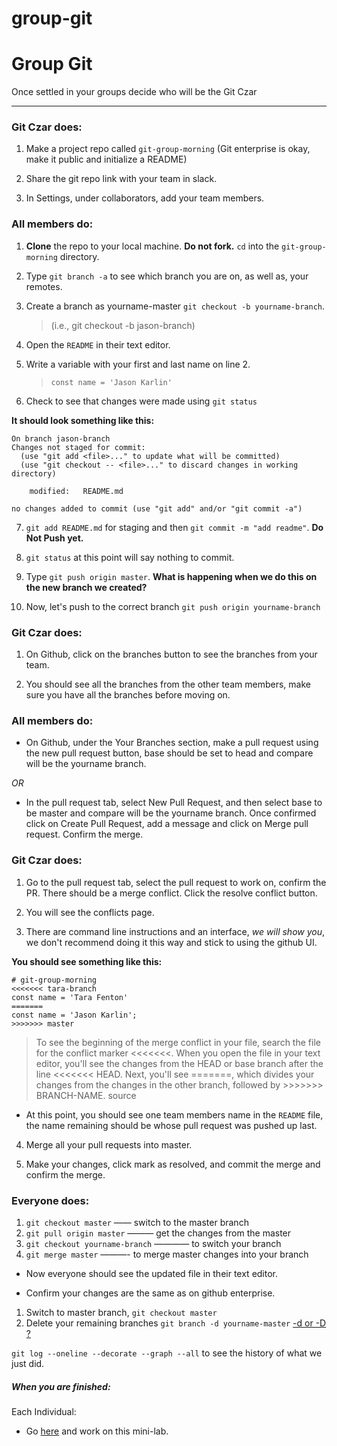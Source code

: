 # group-git

# Group Git

Once settled in your groups decide who will be the Git Czar
*********
### Git Czar does:

1. Make a project repo called `git-group-morning` (Git enterprise is okay, make it public and initialize a README)

1. Share the git repo link with your team in slack.

1. In Settings, under collaborators, add your team members.

### All members do:
1. **Clone** the repo to your local machine. **Do not fork.** `cd` into the `git-group-morning` directory.

1. Type `git branch -a` to see which branch you are on, as well as, your remotes.

1. Create a branch as yourname-master `git checkout -b yourname-branch`. 
    > (i.e., git checkout -b jason-branch)

1. Open the `README` in their text editor.

1. Write a variable with your first and last name on line 2.
    > `const name = 'Jason Karlin'`

1. Check to see that changes were made using `git status`

**It should look something like this:**

```
On branch jason-branch
Changes not staged for commit:
  (use "git add <file>..." to update what will be committed)
  (use "git checkout -- <file>..." to discard changes in working directory)

	modified:   README.md

no changes added to commit (use "git add" and/or "git commit -a")
```

7. `git add README.md` for staging and then `git commit -m "add readme"`. **Do Not Push yet.**

1. `git status` at this point will say nothing to commit.

1. Type `git push origin master`. **What is happening when we do this on the new branch we created?**

1. Now, let's push to the correct branch `git push origin yourname-branch`

### Git Czar does:
1. On Github, click on the branches button to see the branches from your team.

1. You should see all the branches from the other team members, make sure you have all the branches before moving on. 

### All members do:
- On Github, under the Your Branches section, make a pull request using the new pull request button, base should be set to head and compare will be the yourname branch. 

*OR*

- In the pull request tab, select New Pull Request, and then select base to be master and compare will be the yourname branch. Once confirmed click on Create Pull Request, add a message and click on Merge pull request. Confirm the merge.

### Git Czar does:
1. Go to the pull request tab, select the pull request to work on, confirm the PR. There should be a merge conflict. Click the resolve conflict button.

1. You will see the conflicts page.

1. There are command line instructions and an interface, *we will show you*, we don't recommend doing it this way and stick to using the github UI.

**You should see something like this:**

```
# git-group-morning
<<<<<<< tara-branch
const name = 'Tara Fenton'
=======
const name = 'Jason Karlin';
>>>>>>> master
```

>To see the beginning of the merge conflict in your file, search the file for the conflict marker <<<<<<<. When you open the file in your text editor, you'll see the changes from the HEAD or base branch after the line <<<<<<< HEAD. Next, you'll see =======, which divides your changes from the changes in the other branch, followed by >>>>>>> BRANCH-NAME. source

- At this point, you should see one team members name in the `README` file, the name remaining should be whose pull request was pushed up last.

4. Merge all your pull requests into master.

1. Make your changes, click mark as resolved, and commit the merge and confirm the merge.

### Everyone does:
1. `git checkout master` —— switch to the master branch
1. `git pull origin master` ——— get the changes from the master 
1. `git checkout yourname-branch` ———— to switch your branch
1. `git merge master` ———- to merge master changes into your branch

- Now everyone should see the updated file in their text editor. 

- Confirm your changes are the same as on github enterprise.

1. Switch to master branch, `git checkout master`
1. Delete your remaining branches `git branch -d yourname-master` [-d or -D ?](https://koukia.ca/delete-a-local-and-a-remote-git-branch-61df0b10d323)

`git log --oneline --decorate --graph --all` to see the history of what we just did.


##### When you are finished:

Each Individual:
- Go [here](https://git.generalassemb.ly/wdi-nyc-terabyte/GroupGit/blob/master/local_lab.md) and work on this mini-lab.

